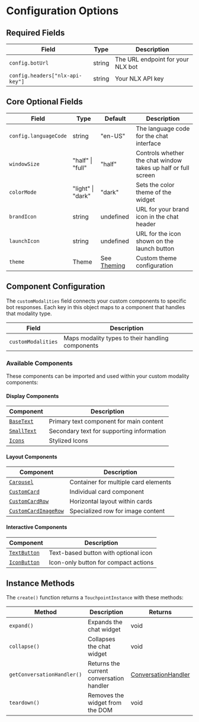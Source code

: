 # Configuration Options

## Required Fields

| Field                           | Type   | Description                       |
|---------------------------------|--------|-----------------------------------|
| `config.botUrl`                 | string | The URL endpoint for your NLX bot |
| `config.headers["nlx-api-key"]` | string | Your NLX API key                  |

## Core Optional Fields

| Field                 | Type              | Default                               | Description                                                   |
|-----------------------|-------------------|---------------------------------------|---------------------------------------------------------------|
| `config.languageCode` | string            | "en-US"                               | The language code for the chat interface                      |
| `windowSize`          | "half" \| "full"  | "half"                                | Controls whether the chat window takes up half or full screen |
| `colorMode`           | "light" \| "dark" | "dark"                                | Sets the color theme of the widget                            |
| `brandIcon`           | string            | undefined                             | URL for your brand icon in the chat header                    |
| `launchIcon`          | string            | undefined                             | URL for the icon shown on the launch button                   |
| `theme`               | Theme             | See [Theming](/touchpoint-ui-theming) | Custom theme configuration                                    |

## Component Configuration

The `customModalities` field connects your custom components to specific bot responses. Each key in this object maps to a component that handles that modality type.

| Field               | Description                                     |
|----------------------------|-------------------------------------------------|
| `customModalities` | Maps modality types to their handling components |

### Available Components

These components can be imported and used within your custom modality components:

#### Display Components

| Component   |   Description                               |
|--------------|-------------------------------------------|
| [`BaseText`](/touchpoint-Typography)    |   Primary text component for main content   |
| [`SmallText`](/touchpoint-Typography)   |  Secondary text for supporting information |
| [`Icons`](/touchpoint-Icons) | Stylized Icons |

#### Layout Components
| Component            |  Description                          |
|----------------------|---------------------------------------|
| [`Carousel`](/touchpoint-CustomCards)          |  Container for multiple card elements |
| [`CustomCard`](/touchpoint-CustomCards)         |  Individual card component            |
| [`CustomCardRow`](/touchpoint-CustomCards)      |  Horizontal layout within cards       |
| [`CustomCardImageRow`](/touchpoint-CustomCards) |  Specialized row for image content    |

#### Interactive Components

| Component    | Description                          |
|--------------|--------------------------------------|
| [`TextButton`](/touchpoint-Buttons) | Text-based button with optional icon |
| [`IconButton`](/touchpoint-Buttons) | Icon-only button for compact actions |

## Instance Methods

The `create()` function returns a `TouchpointInstance` with these methods:

| Method                     | Description                              | Returns             |
|----------------------------|------------------------------------------|---------------------|
| `expand()`                 | Expands the chat widget                  | void                |
| `collapse()`               | Collapses the chat widget                | void                |
| `getConversationHandler()` | Returns the current conversation handler | [ConversationHandler](/headless-api-reference#interfacesconversationhandlermd) |
| `teardown()`               | Removes the widget from the DOM          | void                |
